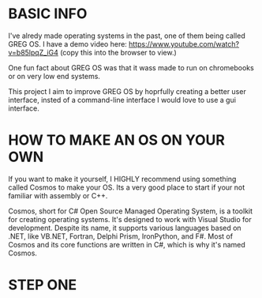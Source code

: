 # BASIC INFO 


I've alredy made operating systems in the past, one of them being called GREG OS. I have a demo video here: https://www.youtube.com/watch?v=b85lpqZ_iG4 (copy this into the browser to view.)

One fun fact about GREG OS was that it wass made to run on chromebooks or on very low end systems. 

This project I aim to improve GREG OS by hoprfully creating a better user interface, insted of a command-line interface I would love to use a gui interface. 


# HOW TO MAKE AN OS ON YOUR OWN

If you want to make it yourself, I HIGHLY recommend using something called Cosmos to make your OS. Its a very good place to start if your not familiar with assembly or C++. 

Cosmos, short for C# Open Source Managed Operating System, is a toolkit for creating operating systems. It's designed to work with Visual Studio for development. Despite its name, it supports various languages based on .NET, like VB.NET, Fortran, Delphi Prism, IronPython, and F#. Most of Cosmos and its core functions are written in C#, which is why it's named Cosmos.

# STEP ONE



















